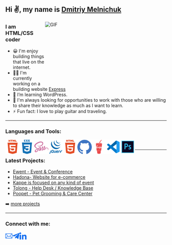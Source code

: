 ## Hi ✌️, my name is [Dmitriy Melnichuk](https://dimamelnichuk.github.io/ "Portfolio")

<img align="right" alt="GIF" src="https://github.com/abhisheknaiidu/abhisheknaiidu/blob/master/code.gif?raw=true" width="380" height="200" />

### I am HTML/CSS coder
- 😀 I'm enjoy building things that live on the internet.
- 👨‍💻 I'm currently working on a building website [Express](https://dimamelnichuk.github.io/express/ "Website")
- 🧠 I’m learning WordPress.
- 💬 I'm always looking for opportunities to work with those who are willing to share their knowledge as much as I want to learn.
- ⚡ Fun fact: I love to play guitar and traveling.

---

### Languages and Tools:

<img align="left" alt="Html" width="45px" src="icons/html.svg" />
<img align="left" alt="Css" width="45px" src="icons/css.svg" />
<img align="left" alt="Sass" width="45px" src="icons/sass.svg" />
<img align="left" alt="JQuery" width="45px" src="icons/jquery.svg" />
<img align="left" alt="Sass" width="45px" src="icons/html.svg" />
<img align="left" alt="Github" width="45px" src="icons/github.svg" />
<img align="left" alt="Gulp" width="45px" src="icons/gulp.svg" />
<img align="left" alt="VS code" width="45px" src="icons/vscode.svg" />
<img align="left" alt="Photoshop" width="45px" src="icons/photoshop.svg" />

<br />

---

### Latest Projects:

- [Ewent - Event & Conference](https://dimamelnichuk.github.io/Ewent/ "Website")
- [Hadona- Website for e-commerce](https://dimamelnichuk.github.io/hadona/ "Website")
- [Kappe is focused on any kind of event](https://dimamelnichuk.github.io/portfolio-design/ "Website")
- [Tolong - Help Desk / Knowledge Base](https://dimamelnichuk.github.io/tolong/ "Website")
- [Poopet - Pet Grooming & Care Center](https://dimamelnichuk.github.io/poopet/ "Website")

➡️ [more projects](https://github.com/DimaMelnichuk?tab=repositories)

---

### Connect with me:

<a href="mailto:dmitrymelnichuk95@gmail.com">
  <img align="left" alt="Email" width="22px" target="_blank" src="icons/mail.svg" />
</a>

<a href="https://t.me/eng_WDYM">
  <img align="left" alt="Telegram" width="22px" src="icons/telegram.svg" />
</a>

<a href="https://www.linkedin.com/in/dmitry-melnichuk-8094bb1b7/">
  <img align="left" alt="LinkedIn" width="22px" src="icons/linkedin.svg" />
</a>
